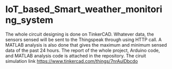 # IoT_based_Smart_weather_monitoring_system
The whole circuit designing is done on TinkerCAD. Whatever data, the sensors sensed will be sent to the Thingspeak through using HTTP call.
A MATLAB analysis is also done that gives the maximum and minimum sensed data of the past 24 hours.
The report of the whole project, Arduino code, and MATLAB analysis code is attached in the repository. 
The ciruit simulation link https://www.tinkercad.com/things/7nrAulDbcdo  
